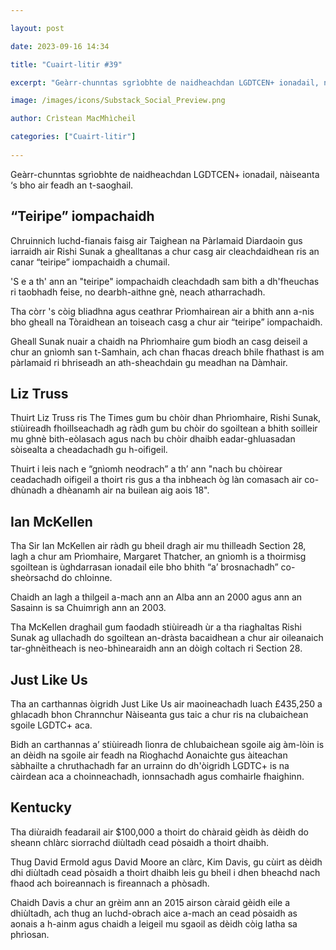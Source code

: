 ```yaml
---

layout: post

date: 2023-09-16 14:34

title: "Cuairt-litir #39"

excerpt: "Geàrr-chunntas sgrìobhte de naidheachdan LGDTCEN+ ionadail, nàiseanta ‘s bho air feadh an t-saoghail."

image: /images/icons/Substack_Social_Preview.png

author: Crìstean MacMhìcheil

categories: ["Cuairt-litir"]
  
---
```


Geàrr-chunntas sgrìobhte de naidheachdan LGDTCEN+ ionadail, nàiseanta ‘s bho air feadh an t-saoghail.

## “Teiripe” iompachaidh

Chruinnich luchd-fianais faisg air Taighean na Pàrlamaid Diardaoin gus iarraidh air Rishi Sunak a ghealltanas a chur casg air cleachdaidhean ris an canar “teiripe” iompachaidh a chumail.

'S e a th' ann an "teiripe" iompachaidh cleachdadh sam bith a dh'fheuchas ri taobhadh feise, no dearbh-aithne gnè, neach atharrachadh.

Tha còrr 's còig bliadhna agus ceathrar Prìomhairean air a bhith ann a-nis bho gheall na Tòraidhean an toiseach casg a chur air “teiripe” iompachaidh.

Gheall Sunak nuair a chaidh na Phrìomhaire gum biodh an casg deiseil a chur an gnìomh san t-Samhain, ach chan fhacas dreach bhile fhathast is am pàrlamaid ri bhriseadh an ath-sheachdain gu meadhan na Dàmhair.

## Liz Truss

Thuirt Liz Truss ris The Times gum bu chòir dhan Phrìomhaire, Rishi Sunak, stiùireadh fhoillseachadh ag ràdh gum bu chòir do sgoiltean a bhith soilleir mu ghnè bith-eòlasach agus nach bu chòir dhaibh eadar-ghluasadan sòisealta a cheadachadh gu h-oifigeil.

Thuirt i leis nach e “gnìomh neodrach” a th’ ann "nach bu chòirear ceadachadh oifigeil a thoirt ris gus a tha inbheach òg làn comasach air co-dhùnadh a dhèanamh air na builean aig aois 18".

## Ian McKellen

Tha Sir Ian McKellen air ràdh gu bheil dragh air mu thilleadh Section 28, lagh a chur am Prìomhaire, Margaret Thatcher, an gnìomh is a thoirmisg sgoiltean is ùghdarrasan ionadail eile bho bhith “a’ brosnachadh” co-sheòrsachd do chloinne.

Chaidh an lagh a thilgeil a-mach ann an Alba ann an 2000 agus ann an Sasainn is sa Chuimrigh ann an 2003.

Tha McKellen draghail gum faodadh stiùireadh ùr a tha riaghaltas Rishi Sunak ag ullachadh do sgoiltean an-dràsta bacaidhean a chur air oileanaich tar-ghnèitheach is neo-bhìnearaidh ann an dòigh coltach ri Section 28.

## Just Like Us

Tha an carthannas òigridh Just Like Us air maoineachadh luach £435,250 a ghlacadh bhon Chrannchur Nàiseanta gus taic a chur ris na clubaichean sgoile LGDTC+ aca.

Bidh an carthannas a’ stiùireadh lìonra de chlubaichean sgoile aig àm-lòin is an dèidh na sgoile air feadh na Rìoghachd Aonaichte gus àiteachan sàbhailte a chruthachadh far an urrainn do dh'òigridh LGDTC+ is na càirdean aca a choinneachadh, ionnsachadh agus comhairle fhaighinn.

## Kentucky

Tha diùraidh feadarail air $100,000 a thoirt do chàraid gèidh às dèidh do sheann chlàrc siorrachd diùltadh cead pòsaidh a thoirt dhaibh.

Thug David Ermold agus David Moore an clàrc, Kim Davis, gu cùirt as dèidh dhi diùltadh cead pòsaidh a thoirt dhaibh leis gu bheil i dhen bheachd nach fhaod ach boireannach is fireannach a phòsadh.

Chaidh Davis a chur an grèim ann an 2015 airson càraid gèidh eile a dhiùltadh, ach thug an luchd-obrach aice a-mach an cead pòsaidh as aonais a h-ainm agus chaidh a leigeil mu sgaoil as dèidh còig latha sa phrìosan.